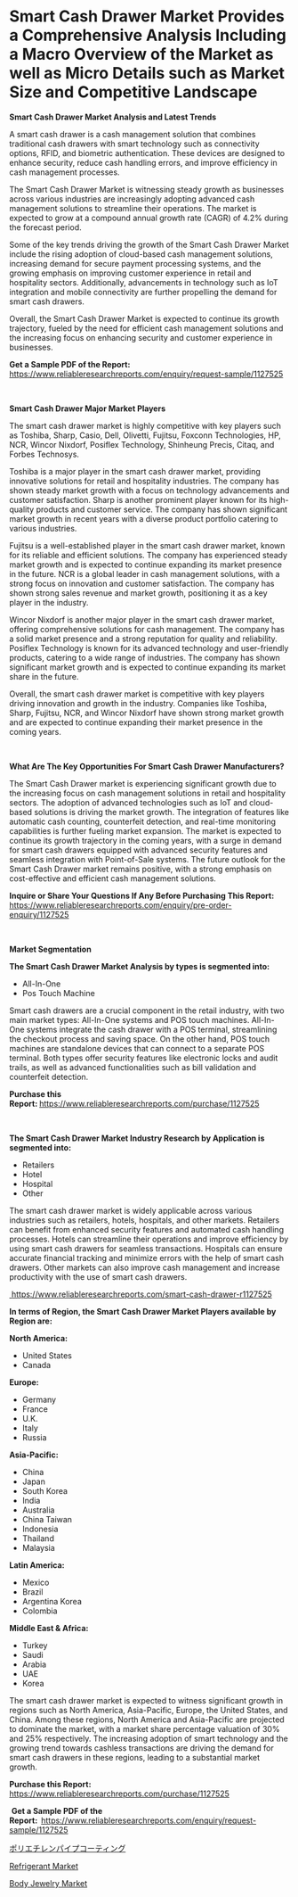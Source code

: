<p><h1>Smart Cash Drawer Market Provides a Comprehensive Analysis Including a Macro Overview of the Market as well as Micro Details such as Market Size and Competitive Landscape</h1></p><p><strong>Smart Cash Drawer Market Analysis and Latest Trends</strong></p>
<p><p>A smart cash drawer is a cash management solution that combines traditional cash drawers with smart technology such as connectivity options, RFID, and biometric authentication. These devices are designed to enhance security, reduce cash handling errors, and improve efficiency in cash management processes.</p><p>The Smart Cash Drawer Market is witnessing steady growth as businesses across various industries are increasingly adopting advanced cash management solutions to streamline their operations. The market is expected to grow at a compound annual growth rate (CAGR) of 4.2% during the forecast period.</p><p>Some of the key trends driving the growth of the Smart Cash Drawer Market include the rising adoption of cloud-based cash management solutions, increasing demand for secure payment processing systems, and the growing emphasis on improving customer experience in retail and hospitality sectors. Additionally, advancements in technology such as IoT integration and mobile connectivity are further propelling the demand for smart cash drawers.</p><p>Overall, the Smart Cash Drawer Market is expected to continue its growth trajectory, fueled by the need for efficient cash management solutions and the increasing focus on enhancing security and customer experience in businesses.</p></p>
<p><strong>Get a Sample PDF of the Report:&nbsp;</strong> <a href="https://www.reliableresearchreports.com/enquiry/request-sample/1127525">https://www.reliableresearchreports.com/enquiry/request-sample/1127525</a></p>
<p>&nbsp;</p>
<p><strong>Smart Cash Drawer Major Market Players</strong></p>
<p><p>The smart cash drawer market is highly competitive with key players such as Toshiba, Sharp, Casio, Dell, Olivetti, Fujitsu, Foxconn Technologies, HP, NCR, Wincor Nixdorf, Posiflex Technology, Shinheung Precis, Citaq, and Forbes Technosys. </p><p>Toshiba is a major player in the smart cash drawer market, providing innovative solutions for retail and hospitality industries. The company has shown steady market growth with a focus on technology advancements and customer satisfaction. Sharp is another prominent player known for its high-quality products and customer service. The company has shown significant market growth in recent years with a diverse product portfolio catering to various industries.</p><p>Fujitsu is a well-established player in the smart cash drawer market, known for its reliable and efficient solutions. The company has experienced steady market growth and is expected to continue expanding its market presence in the future. NCR is a global leader in cash management solutions, with a strong focus on innovation and customer satisfaction. The company has shown strong sales revenue and market growth, positioning it as a key player in the industry.</p><p>Wincor Nixdorf is another major player in the smart cash drawer market, offering comprehensive solutions for cash management. The company has a solid market presence and a strong reputation for quality and reliability. Posiflex Technology is known for its advanced technology and user-friendly products, catering to a wide range of industries. The company has shown significant market growth and is expected to continue expanding its market share in the future.</p><p>Overall, the smart cash drawer market is competitive with key players driving innovation and growth in the industry. Companies like Toshiba, Sharp, Fujitsu, NCR, and Wincor Nixdorf have shown strong market growth and are expected to continue expanding their market presence in the coming years.</p></p>
<p>&nbsp;</p>
<p><strong>What Are The Key Opportunities For Smart Cash Drawer Manufacturers?</strong></p>
<p><p>The Smart Cash Drawer market is experiencing significant growth due to the increasing focus on cash management solutions in retail and hospitality sectors. The adoption of advanced technologies such as IoT and cloud-based solutions is driving the market growth. The integration of features like automatic cash counting, counterfeit detection, and real-time monitoring capabilities is further fueling market expansion. The market is expected to continue its growth trajectory in the coming years, with a surge in demand for smart cash drawers equipped with advanced security features and seamless integration with Point-of-Sale systems. The future outlook for the Smart Cash Drawer market remains positive, with a strong emphasis on cost-effective and efficient cash management solutions.</p></p>
<p><strong>Inquire or Share Your Questions If Any Before Purchasing This Report:</strong> <a href="https://www.reliableresearchreports.com/enquiry/pre-order-enquiry/1127525">https://www.reliableresearchreports.com/enquiry/pre-order-enquiry/1127525</a></p>
<p>&nbsp;</p>
<p><strong>Market Segmentation</strong></p>
<p><strong>The Smart Cash Drawer Market Analysis by types is segmented into:</strong></p>
<p><ul><li>All-In-One</li><li>Pos Touch Machine</li></ul></p>
<p><p>Smart cash drawers are a crucial component in the retail industry, with two main market types: All-In-One systems and POS touch machines. All-In-One systems integrate the cash drawer with a POS terminal, streamlining the checkout process and saving space. On the other hand, POS touch machines are standalone devices that can connect to a separate POS terminal. Both types offer security features like electronic locks and audit trails, as well as advanced functionalities such as bill validation and counterfeit detection.</p></p>
<p><strong>Purchase this Report:&nbsp;</strong><a href="https://www.reliableresearchreports.com/purchase/1127525">https://www.reliableresearchreports.com/purchase/1127525</a></p>
<p>&nbsp;</p>
<p><strong>The Smart Cash Drawer Market Industry Research by Application is segmented into:</strong></p>
<p><ul><li>Retailers</li><li>Hotel</li><li>Hospital</li><li>Other</li></ul></p>
<p><p>The smart cash drawer market is widely applicable across various industries such as retailers, hotels, hospitals, and other markets. Retailers can benefit from enhanced security features and automated cash handling processes. Hotels can streamline their operations and improve efficiency by using smart cash drawers for seamless transactions. Hospitals can ensure accurate financial tracking and minimize errors with the help of smart cash drawers. Other markets can also improve cash management and increase productivity with the use of smart cash drawers.</p></p>
<p><a href="https://www.reliableresearchreports.com/smart-cash-drawer-r1127525">&nbsp;https://www.reliableresearchreports.com/smart-cash-drawer-r1127525</a></p>
<p><strong>In terms of Region, the Smart Cash Drawer Market Players available by Region are:</strong></p>
<p>
    <p> <strong> North America: </strong>
        <ul>
            <li>United States</li>
            <li>Canada</li>
        </ul>
        </p> 
    <p> <strong> Europe: </strong>
        <ul>
            <li>Germany</li>
            <li>France</li>
            <li>U.K.</li>
            <li>Italy</li>
            <li>Russia</li>
        </ul>
        </p> 
    <p> <strong> Asia-Pacific: </strong>
        <ul>
            <li>China</li>
            <li>Japan</li>
            <li>South Korea</li>
            <li>India</li>
            <li>Australia</li>
            <li>China Taiwan</li>
            <li>Indonesia</li>
            <li>Thailand</li>
            <li>Malaysia</li>
        </ul>
        </p> 
    <p> <strong> Latin America: </strong>
        <ul>
            <li>Mexico</li>
            <li>Brazil</li>
            <li>Argentina Korea</li>
            <li>Colombia</li>
        </ul>
        </p> 
    <p> <strong> Middle East & Africa: </strong>
        <ul>
            <li>Turkey</li>
            <li>Saudi</li>
            <li>Arabia</li>
            <li>UAE</li>
            <li>Korea</li>
        </ul>
    </p>
    </p>
<p><p>The smart cash drawer market is expected to witness significant growth in regions such as North America, Asia-Pacific, Europe, the United States, and China. Among these regions, North America and Asia-Pacific are projected to dominate the market, with a market share percentage valuation of 30% and 25% respectively. The increasing adoption of smart technology and the growing trend towards cashless transactions are driving the demand for smart cash drawers in these regions, leading to a substantial market growth.</p></p>
<p><strong>Purchase this Report: </strong><a href="https://www.reliableresearchreports.com/purchase/1127525">https://www.reliableresearchreports.com/purchase/1127525</a></p>
<p>&nbsp;<strong>Get a Sample PDF of the Report:&nbsp;&nbsp;</strong><a href="https://www.reliableresearchreports.com/enquiry/request-sample/1127525">https://www.reliableresearchreports.com/enquiry/request-sample/1127525</a></p>
<p><strong></strong></p>
<p><p><a href="https://github.com/DemarcusKuhlman/Market-Research-Report-List-1/blob/main/804097154144.md">ポリエチレンパイプコーティング</a></p><p><a href="https://www.linkedin.com/pulse/refrigerant-market-share-amp-new-trends-analysis-report-type-ghcpc?trackingId=Z5Q96dLIL%2FV7BXadPw%2F7Jw%3D%3D">Refrigerant Market</a></p><p><a href="https://www.linkedin.com/pulse/body-jewelry-market-comprehensive-assessment-type-application-nj0ze?trackingId=lv5Rem3W7Ou%2FOECNB3SP0Q%3D%3D">Body Jewelry Market</a></p></p>